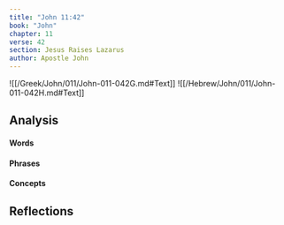 ```yaml
---
title: "John 11:42"
book: "John"
chapter: 11
verse: 42
section: Jesus Raises Lazarus
author: Apostle John
---
```

![[/Greek/John/011/John-011-042G.md#Text]]
![[/Hebrew/John/011/John-011-042H.md#Text]]

## Analysis

#### Words

#### Phrases

#### Concepts

## Reflections
